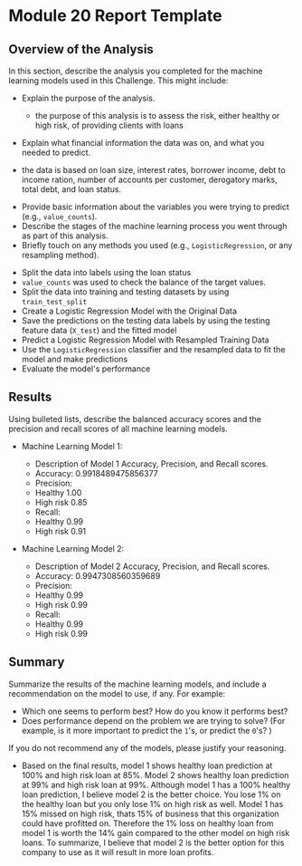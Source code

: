 # Module 20 Report Template

## Overview of the Analysis

In this section, describe the analysis you completed for the machine learning models used in this Challenge. This might include:

* Explain the purpose of the analysis.
  - the purpose of this analysis is to assess the risk, either healthy or high risk, of providing clients with loans

* Explain what financial information the data was on, and what you needed to predict.
 - the data is based on loan size, interest rates, borrower income, debt to income ration, number of accounts per customer, derogatory marks, total debt, and loan status.

* Provide basic information about the variables you were trying to predict (e.g., `value_counts`).
* Describe the stages of the machine learning process you went through as part of this analysis.
* Briefly touch on any methods you used (e.g., `LogisticRegression`, or any resampling method).
 - Split the data into labels using the loan status
 - `value_counts` was used to check the balance of the target values.
 - Split the data into training and testing datasets by using `train_test_split`
 - Create a Logistic Regression Model with the Original Data
 - Save the predictions on the testing data labels by using the testing feature data (`X_test`) and the fitted model
 - Predict a Logistic Regression Model with Resampled Training Data
 - Use the `LogisticRegression` classifier and the resampled data to fit the model and make predictions
 - Evaluate the model's performance

## Results

Using bulleted lists, describe the balanced accuracy scores and the precision and recall scores of all machine learning models.

* Machine Learning Model 1:
  * Description of Model 1 Accuracy, Precision, and Recall scores.
   - Accuracy: 0.9918489475856377
   - Precision: 
    - Healthy 1.00
    - High risk 0.85
   - Recall: 
    - Healthy 0.99
    - High risk 0.91

* Machine Learning Model 2:
  * Description of Model 2 Accuracy, Precision, and Recall scores.
  - Accuracy: 0.9947308560359689
   - Precision: 
    - Healthy 0.99
    - High risk 0.99
   - Recall: 
    - Healthy 0.99
    - High risk 0.99

## Summary

Summarize the results of the machine learning models, and include a recommendation on the model to use, if any. For example:
* Which one seems to perform best? How do you know it performs best?
* Does performance depend on the problem we are trying to solve? (For example, is it more important to predict the `1`'s, or predict the `0`'s? )

If you do not recommend any of the models, please justify your reasoning.

 - Based on the final results, model 1 shows healthy loan prediction at 100% and high risk loan at 85%. Model 2 shows healthy loan prediction at 99% and high risk loan at 99%. Although model 1 has a 100% healthy loan prediction, I believe model 2 is the better choice. You lose 1% on the healthy loan but you only lose 1% on high risk as well. Model 1 has 15% missed on high risk, thats 15% of business that this organization could have profitted on. Therefore the 1% loss on healthy loan from model 1 is worth the 14% gain compared to the other model on high risk loans. To summarize, I believe that model 2 is the better option for this company to use as it will result in more loan profits.
